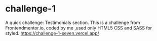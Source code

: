 # challenge-1
A quick challenge: Testimonials section.
This is a challenge from Frontendmentor.io, coded by me ,used only HTML5 CSS and SASS for styled.
https://challenge-1-seven.vercel.app/
